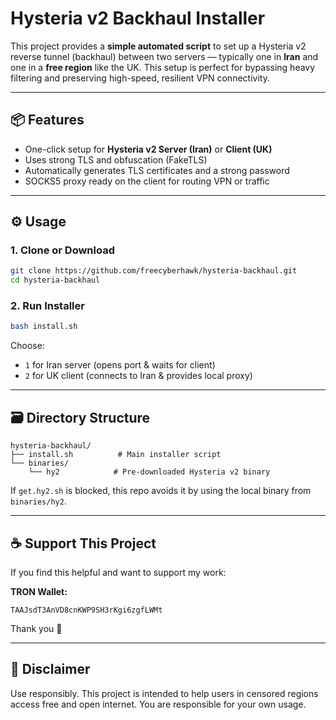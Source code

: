 # Hysteria v2 Backhaul Installer

This project provides a **simple automated script** to set up a Hysteria v2 reverse tunnel (backhaul) between two servers — typically one in **Iran** and one in a **free region** like the UK. This setup is perfect for bypassing heavy filtering and preserving high-speed, resilient VPN connectivity.

---

## 📦 Features
- One-click setup for **Hysteria v2 Server (Iran)** or **Client (UK)**
- Uses strong TLS and obfuscation (FakeTLS)
- Automatically generates TLS certificates and a strong password
- SOCKS5 proxy ready on the client for routing VPN or traffic

---

## ⚙️ Usage

### 1. Clone or Download
```bash
git clone https://github.com/freecyberhawk/hysteria-backhaul.git
cd hysteria-backhaul
```

### 2. Run Installer
```bash
bash install.sh
```
Choose:
- `1` for Iran server (opens port & waits for client)
- `2` for UK client (connects to Iran & provides local proxy)

---

## 🗃 Directory Structure
```
hysteria-backhaul/
├── install.sh          # Main installer script
└── binaries/
    └── hy2            # Pre-downloaded Hysteria v2 binary
```

If `get.hy2.sh` is blocked, this repo avoids it by using the local binary from `binaries/hy2`.

---

## ☕ Support This Project
If you find this helpful and want to support my work:

**TRON Wallet:**
```
TAAJsdT3AnVD8cnKWP9SH3rKgi6zgfLWMt
```

Thank you 🙏

---

## 🔐 Disclaimer
Use responsibly. This project is intended to help users in censored regions access free and open internet. You are responsible for your own usage.